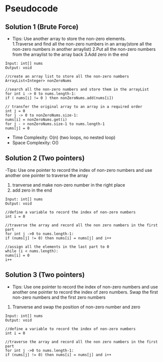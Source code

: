 # Pseudocode
## Solution 1 (Brute Force)
- Tips: Use another array to store the non-zero elements.<br>
1.Traverse and find all the non-zero numbers in an array(store all the non-zero numbers in another arraylist)
2.Put all the non-zero numbers from the arraylist to the array back 
3.Add zero in the end
```
Input: int[] nums
Output: void

//create an array list to store all the non-zero numbers
ArrayList<Integer> nonZeroNums 

//search all the non-zero numbers and store them in the arrayList
for int i -> 0 to nums.length-1:
if ( nums[i] != 0 ) then nonZeroNums.add(nums[i])

// transfer the original array to an array in a required order
int j = 0
for j -> 0 to nonZeroNums.size-1:
nums[i] = nonZeroNums.get(i)
for j - > nonZeroNums.size-1 to nums.length-1
nums[j] = 0
```
- Time Complexity: O(n) (two loops, no nested loop)
- Space Complexity: O()

## Solution 2 (Two pointers)
-Tips: Use one pointer to record the index of non-zero numbers and use another one pointer to traverse the array<br>
1. tranverse and make non-zero number in the right place
2. add zero in the end
```
Input: int[] nums
Output: void

//define a variable to record the index of non-zero numbers
int i = 0

//traverse the array and record all the non zero numbers in the first part
for int j ->0 to nums.length-1:
if (nums[j] != 0) then nums[i] = nums[j] and i++ 

//assign all the elements in the last part to 0
while (i < nums.length):
nums[i] = 0
i++
```

## Solution 3 (Two pointers)
- Tips: Use one pointer to record the index of non-zero numbers and use another one pointer to record the index of zero numbers. Swap the first non-zero numbers and the first zero numbers<br>
1. Tranverse and swap the position of non-zero number and zero
```
Input: int[] nums
Output: void

//define a variable to record the index of non-zero numbers
int i = 0

//traverse the array and record all the non zero numbers in the first part
for int j ->0 to nums.length-1:
if (nums[j] != 0) then nums[i] = nums[j] and i++ 


```
